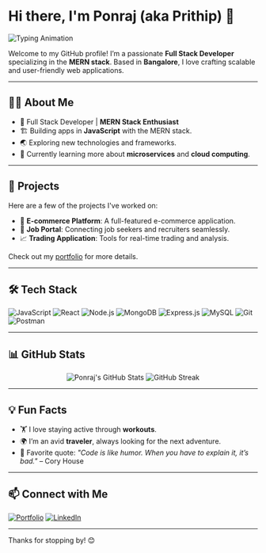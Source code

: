 # Hi there, I'm Ponraj (aka Prithip) 👋

![Typing Animation](https://readme-typing-svg.herokuapp.com?font=Fira+Code&weight=600&size=24&duration=4000&pause=500&color=2E89F7&center=true&vCenter=true&width=600&lines=Full+Stack+Developer+%7C+MERN+Stack;Passionate+About+Building+Web+Apps;Open+to+Collaboration+%26+Learning!)

Welcome to my GitHub profile! I’m a passionate **Full Stack Developer** specializing in the **MERN stack**. Based in **Bangalore**, I love crafting scalable and user-friendly web applications.

---

## 👨‍💻 About Me
- 💼 Full Stack Developer | **MERN Stack Enthusiast**
- 🏗️ Building apps in **JavaScript** with the MERN stack.
- 🌏 Exploring new technologies and frameworks.
- 🌱 Currently learning more about **microservices** and **cloud computing**.

---

## 🚀 Projects
Here are a few of the projects I've worked on:
- 🛒 **E-commerce Platform**: A full-featured e-commerce application.
- 💼 **Job Portal**: Connecting job seekers and recruiters seamlessly.
- 📈 **Trading Application**: Tools for real-time trading and analysis.

Check out my [portfolio](https://ponrajportfolio.netlify.app/) for more details.

---

## 🛠️ Tech Stack
![JavaScript](https://img.shields.io/badge/-JavaScript-F7DF1E?style=flat&logo=javascript&logoColor=black)
![React](https://img.shields.io/badge/-React-61DAFB?style=flat&logo=react&logoColor=black)
![Node.js](https://img.shields.io/badge/-Node.js-339933?style=flat&logo=node.js&logoColor=white)
![MongoDB](https://img.shields.io/badge/-MongoDB-47A248?style=flat&logo=mongodb&logoColor=white)
![Express.js](https://img.shields.io/badge/-Express.js-000000?style=flat&logo=express&logoColor=white)
![MySQL](https://img.shields.io/badge/-MySQL-4479A1?style=flat&logo=mysql&logoColor=white)
![Git](https://img.shields.io/badge/-Git-F05032?style=flat&logo=git&logoColor=white)
![Postman](https://img.shields.io/badge/-Postman-FF6C37?style=flat&logo=postman&logoColor=white)

---

## 📊 GitHub Stats
<p align="center">
  <img src="https://github-readme-stats.vercel.app/api?username=ponraj&show_icons=true&theme=radical" alt="Ponraj's GitHub Stats" />
  <img src="https://github-readme-streak-stats.herokuapp.com?user=ponraj&theme=radical" alt="GitHub Streak" />
</p>

---

## 💡 Fun Facts
- 🏋️ I love staying active through **workouts**.
- 🌍 I’m an avid **traveler**, always looking for the next adventure.
- 💬 Favorite quote: _"Code is like humor. When you have to explain it, it’s bad."_ – Cory House

---

## 📫 Connect with Me
[![Portfolio](https://img.shields.io/badge/-Portfolio-blue?style=flat&logo=internet-explorer&logoColor=white)](https://ponrajportfolio.netlify.app/)
[![LinkedIn](https://img.shields.io/badge/-LinkedIn-blue?style=flat&logo=linkedin&logoColor=white)](https://www.linkedin.com/in/ponraj-e-913026195/)

---

Thanks for stopping by! 😊
